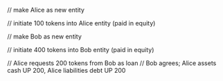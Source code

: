 // make Alice as new entity

// initiate 100 tokens into Alice entity (paid in equity)

// make Bob as new entity

// initiate 400 tokens into Bob entity (paid in equity)

// Alice requests 200 tokens from Bob as loan
// Bob agrees; Alice assets cash UP 200, Alice liabilities debt UP 200
